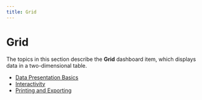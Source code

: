 ```yaml
---
title: Grid
---
```

# Grid
The topics in this section describe the **Grid** dashboard item, which displays data in a two-dimensional table.
* [Data Presentation Basics](../../../../dashboard-for-desktop/articles/dashboard-viewer/dashboard-items/grid/data-presentation-basics.md)
* [Interactivity](../../../../dashboard-for-desktop/articles/dashboard-viewer/dashboard-items/grid/interactivity.md)
* [Printing and Exporting](../../../../dashboard-for-desktop/articles/dashboard-viewer/dashboard-items/grid/printing-and-exporting.md)